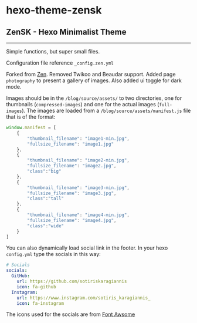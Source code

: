 # hexo-theme-zensk
## ZenSK - Hexo Minimalist Theme

---

Simple functions, but super small files.

Configuration file reference `_config.zen.yml`

Forked from [Zen](https://github.com/mouyase/hexo-theme-zen). Removed Twikoo and Beaudar support. Added page `photography` to present a gallery of images. Also added ui toggle for dark mode.

Images should be in the `/blog/source/assets/` to two directories, one for thumbnails (`compressed-images`) and one for the actual images (`full-images`). The images are loaded from a `/blog/source/assets/manifest.js` file that is of the format:

```js
window.manifest = [
    {
        "thumbnail_filename": "image1-min.jpg",
        "fullsize_filename": "image1.jpg"
    },
    {
        "thumbnail_filename": "image2-min.jpg",
        "fullsize_filename": "image2.jpg",
        "class":"big"
    },
    {
        "thumbnail_filename": "image3-min.jpg",
        "fullsize_filename": "image3.jpg",
        "class":"tall"
    },
    {
        "thumbnail_filename": "image4-min.jpg",
        "fullsize_filename": "image4.jpg",
        "class":"wide"
    }
]
```

You can also dynamically load social link in the footer. In your hexo `config.yml` type the socials in this way:

```yml
# Socials
socials:
  GitHub:
    url: https://github.com/sotiriskaragiannis
    icon: fa-github
  Instagram:
    url: https://www.instagram.com/sotiris_karagiannis_
    icon: fa-instagram
```

The icons used for the socials are from [Font Awsome](https://fontawesome.com/)